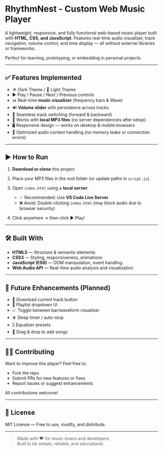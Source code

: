 # RhythmNest - Custom Web Music Player

A lightweight, responsive, and fully functional web-based music player built with **HTML, CSS, and JavaScript**. Features real-time audio visualizer, track navigation, volume control, and time display — all without external libraries or frameworks.

Perfect for learning, prototyping, or embedding in personal projects.

---

## ✅ Features Implemented
- ☀️ Dark Theme / 🌙 Light Theme
- ▶️ Play / Pause / Next / Previous controls
- 📊 Real-time **music visualizer** (frequency bars & Wave)
- 🔊 **Volume slider** with persistence across tracks
- 🔄 Seamless track switching (forward & backward)
- 💾 Works with **local MP3 files** (no server dependencies after setup)
- 🖥️ Responsive design — works on desktop & mobile browsers
- 🧠 Optimized audio context handling (no memory leaks or connection errors)

---

## ▶️ How to Run

1. **Download or clone** this project.
2. Place your MP3 files in the root folder (or update paths in `script.js`).
3. Open `index.html` using a **local server**:
   - ✅ Recommended: Use **VS Code Live Server**
   - ❌ Avoid: Double-clicking `index.html` (may block audio due to browser security)

4. Click anywhere → then click ▶️ Play!

---

## 🛠️ Built With

- **HTML5** — Structure & semantic elements
- **CSS3** — Styling, responsiveness, animations
- **JavaScript (ES6)** — DOM manipulation, event handling
- **Web Audio API** — Real-time audio analysis and visualization

---

## 🎯 Future Enhancements (Planned)

- 💾 Download current track button
- 📜 Playlist dropdown UI
- 📈 Toggle between bar/waveform visualizer
- ⏸️ Sleep timer / auto-stop
- 🎚️ Equalizer presets
- 🔄 Drag & drop to add songs

---

## 🧑‍💻 Contributing

Want to improve this player? Feel free to:

- Fork the repo
- Submit PRs for new features or fixes
- Report issues or suggest enhancements

All contributions welcome!

---

## 📄 License

MIT License — Free to use, modify, and distribute.

---

> Made with ❤️ for music lovers and developers.  
> Built to be simple, reliable, and educational.
